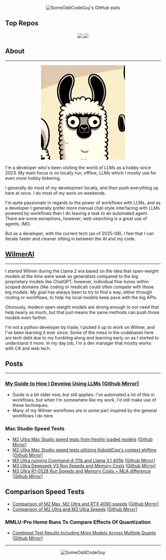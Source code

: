 <!-- Attribution for the github readme stats and the repos below that: https://github.com/anuraghazra/github-readme-stats -->
<!-- Awesome little widgets -->
<p align="center">
<img src="https://github-readme-stats.vercel.app/api?username=someoddcodeguy&hide=contribs" alt="SomeOddCodeGuy's GitHub stats">
</p>

## Top Repos
<p align="center">
<a href="https://github.com/someoddcodeguy/wilmerai">
  <img align="center" src="https://github-readme-stats.vercel.app/api/pin/?username=someoddcodeguy&repo=wilmerai" />
</a>
<a href="https://github.com/SomeOddCodeGuy/OfflineWikipediaTextApi">
  <img align="center" src="https://github-readme-stats.vercel.app/api/pin/?username=someoddcodeguy&repo=OfflineWikipediaTextApi" />
</a>
</p>

## About
***

<p align="center">
<img src="https://github.com/SomeOddCodeGuy/SomeOddCodeGuy/blob/main/SomeOddCodeGuy_Sway.gif" alt="SomeOddCodeGuy">
</p>

I'm a developer who's been visiting the world of LLMs as a hobby since 2023. My main focus is on locally run, offline,
LLMs which I mostly use for even more hobby tinkering. 

I generally do most of my developmen locally, and then push everything up here at once. I do most of my work on weekends.

I'm quite passionate in regards to the power of workflows with LLMs, and as a developer I generally prefer more manual
chat-style interfacing with LLMs powered by workflows than I do leaving a task to an automated agent. There are some
exceptions, however; web searching is a great use of agents, IMO. 

But as a developer, with the current tech (as of 2025-08), I feel that I can iterate faster and cleaner sitting in 
between the AI and my code.



## [WilmerAI](https://github.com/SomeOddCodeGuy/WilmerAI)
***
I started Wilmer during the Llama 2 era based on the idea that open-weight models at the time were weak as generalists
compared to the big proprietary models like ChatGPT; however, individual fine-tunes within scoped domains (like coding
or medical) could often compete with those big models. My goal has always been to try to find a way, either through
routing or workflows, to help my local models keep pace with the big APIs. 

Obviously, modern open-weight models are strong enough to not need that help nearly as much, but that just means the same 
methods can push those models even farther.

I'm not a python developer by trade; I picked it up to work on Wilmer, and I've been learning it ever since. Some
of the mess in the codebases here are tech debt due to my fumbling along and learning early on as I started to 
understand it more. In my day job, I'm a dev manager that mostly works with C# and web tech.

## Posts
***

### [My Guide to How I Develop Using LLMs](https://www.someoddcodeguy.dev/my-personal-guide-for-developing-software-with-ai-assistance/) [[Github Mirror](Github_Images/My%20personal%20guide%20for%20developing%20software%20with%20AI%20assistance%20r_LocalLLaMA.png)]
- Guide is a bit older now, but still applies. I've automated a lot of this in workflows, but when I'm somewhere like
  my work, I'd still make use of these techniques.
- Many of my Wilmer workflows are in some part inspired by the general workflows I do here

### Mac Studio Speed Tests
- [M2 Ultra Mac Studio speed tests from freshly loaded models](https://www.someoddcodeguy.dev/here-are-some-real-world-speeds-for-the-mac-m2-ultra-in-case-you-were-curious/) [[Github Mirror](Github_Images/Here%20Are%20Some%20Real%20World%20Speeds%20For%20the%20Mac%20M2%20Ultra%20In%20Case%20You%20Were%20Curious%20r_LocalLLaMA.png)]
- [M2 Ultra Mac Studio speed tests utilizing KoboldCpp's context shifting](https://www.someoddcodeguy.dev/real-world-speeds-on-the-mac-koboldcpp-context-shift-edition/) [[Github Mirror](Github_Images/Real%20World%20Speeds%20on%20the%20Mac%20Koboldcpp%20Context%20Shift%20Edition!%20r_LocalLLaMA.png)]
- [M3 Ultra running Command-A 111b and Llama 3.1 405b](https://www.someoddcodeguy.dev/running-llama-3-1-405b-q6-and-command-a-111b-q8-on-m3-ultra-mac-studio/) [[Github Mirror](Github_Images/Has%20anyone%20tried%2070B%20LLMs%20on%20M3%20Ultra%20r_LocalLLaMA.png)]
- [M3 Ultra Deepseek V3 Run Speeds and Memory Costs](https://www.someoddcodeguy.dev/m3-ultra-mac-studio-512gb-prompt-and-write-speeds-for-deepseek-v3-0-671b-gguf-q4_k_m-for-those-curious/) [[Github Mirror](Github_Images/M3%20Ultra%20Mac%20Studio%20512GB%20prompt%20and%20write%20speeds%20for%20Deepseek%20V3%20671b%20gguf%20q4_K_M%20for%20those%20curious%20r_LocalLLaMA.png)]
- [M3 Ultra R1-0528 Run Speeds and Memory Costs + MLA difference](https://www.someoddcodeguy.dev/running-deepseek-r1-0528-q4_k_m-and-mlx-4-bit-on-a-mac-studio-m3/) [[Github Mirror](Github_Images/Running%20Deepseek%20R1%200528%20q4_K_M%20and%20mlx%204-bit%20on%20a%20Mac%20Studio%20M3%20r_LocalLLaMA.png)]

## Comparison Speed Tests
- [Comparison of M2 Max, M2 Ultra and RTX 4090 speeds](https://www.someoddcodeguy.dev/mmlu-pro-combined-results-model-quantization-comparison/) [[Github Mirror](Github_Images/Low%20Context%20Speed%20Comparison%20Macbook%20Mac%20Studios%20and%20RTX%204090%20r_LocalLLaMA.png)]
- [Comparison of M2 Ultra and M3 Ultra Speeds](https://www.someoddcodeguy.dev/mac-speed-comparison-m2-ultra-vs-m3-ultra-using-koboldcpp/) [[Github Mirror](Github_Images/Mac%20Speed%20Comparison%20M2%20Ultra%20vs%20M3%20Ultra%20using%20KoboldCpp%20r_LocalLLaMA.png)]

### MMLU-Pro Home Runs To Compare Effects Of Quantization
- [Combined Test Results Including More Models Across Multiple Quants](https://www.someoddcodeguy.dev/mmlu-pro-combined-results-model-quantization-comparison/) [[Github Mirror](Github_Images/MMLU-Pro%20Combined%20Results-%20Including%20New%20Results%20for%20L3%208b%20SPPO%20Hermes%202%20Theta%20L3%208b%20and%20Some%20Golden%20Oldies%20Like%20Dolphin%202.5%20Mixtral%20Nous%20Capybara%2034b%20and%20WizardLM-2-7b%20r_LocalLLaMA.png)]


***

<p align="center">
<img src="https://github.com/SomeOddCodeGuy/SomeOddCodeGuy/blob/main/Socg_Cat_Cards.gif" alt="SomeOddCodeGuy">
</p>
